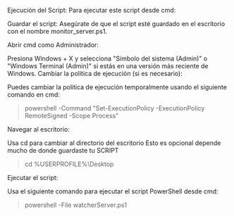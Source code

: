 Ejecución del Script:
Para ejecutar este script desde cmd:

Guardar el script: Asegúrate de que el script esté guardado en el escritorio con el nombre monitor_server.ps1.

Abrir cmd como Administrador:

Presiona Windows + X y selecciona "Símbolo del sistema (Admin)" o "Windows Terminal (Admin)" si estás en una versión más reciente de Windows.
Cambiar la política de ejecución (si es necesario):

Puedes cambiar la política de ejecución temporalmente usando el siguiente comando en cmd:

>powershell -Command "Set-ExecutionPolicy -ExecutionPolicy RemoteSigned -Scope Process"

Navegar al escritorio:

Usa cd para cambiar al directorio del escritorio
Esto es opcional depende mucho de donde guardaste tu SCRIPT
>cd %USERPROFILE%\Desktop


Ejecutar el script:

Usa el siguiente comando para ejecutar el script PowerShell desde cmd:
>powershell -File watcherServer.ps1
